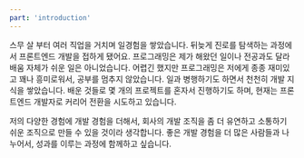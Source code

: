```yaml
---
part: 'introduction'
---
```

스무 살 부터 여러 직업을 거치며 일경험을 쌓았습니다. 뒤늦게 진로를 탐색하는 과정에서 프론트엔드 개발을 접하게 됐어요. 프로그래밍은 제가 해왔던 일이나 전공과도 달라 배움 자체가 쉬운 일은 아니었습니다. 어렵긴 했지만 프로그래밍은 저에게 종종 재미있고 꽤나 흥미로워서, 공부를 멈추지 않았습니다. 일과 병행하기도 하면서 천천히 개발 지식을 쌓았습니다. 배운 것들로 몇 개의 프로젝트를 혼자서 진행하기도 하며, 현재는 프론트엔드 개발자로 커리어 전환을 시도하고 있습니다.

저의 다양한 경험에 개발 경험을 더해서, 회사의 개발 조직을 좀 더 유연하고 소통하기 쉬운 조직으로 만들 수 있을 것이라 생각합니다. 좋은 개발 경험을 더 많은 사람들과 나누어서, 성과를 이루는 과정에 함께하고 싶습니다.